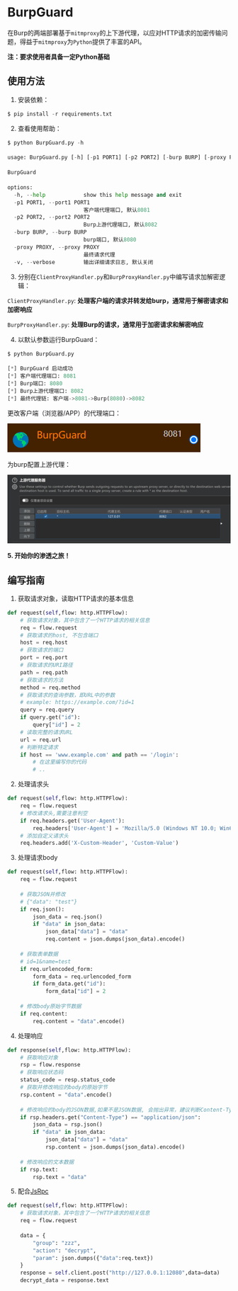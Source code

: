 # BurpGuard

在Burp的两端部署基于`mitmproxy`的上下游代理，以应对HTTP请求的加密传输问题，得益于`mitmproxy`为`Python`提供了丰富的API。

**注：要求使用者具备一定Python基础**

## 使用方法
1. 安装依赖：

```python
$ pip install -r requirements.txt
```

2. 查看使用帮助：

```python
$ python BurpGuard.py -h

usage: BurpGuard.py [-h] [-p1 PORT1] [-p2 PORT2] [-burp BURP] [-proxy PROXY] [-v]

BurpGuard

options:
  -h, --help            show this help message and exit
  -p1 PORT1, --port1 PORT1
                        客户端代理端口, 默认8081
  -p2 PORT2, --port2 PORT2
                        Burp上游代理端口, 默认8082
  -burp BURP, --burp BURP
                        burp端口, 默认8080
  -proxy PROXY, --proxy PROXY
                        最终请求代理
  -v, --verbose         输出详细请求日志, 默认关闭
```
3. 分别在`ClientProxyHandler.py`和`BurpProxyHandler.py`中编写请求加解密逻辑：

`ClientProxyHandler.py`: **处理客户端的请求并转发给burp，通常用于解密请求和加密响应**

`BurpProxyHandler.py`: **处理Burp的请求，通常用于加密请求和解密响应**

4. 以默认参数运行BurpGuard：
```python
$ python BurpGuard.py

[*] BurpGuard 启动成功
[*] 客户端代理端口: 8081
[*] Burp端口: 8080
[*] Burp上游代理端口: 8082
[*] 最终代理链: 客户端->8081->Burp(8080)->8082
```

更改客户端（浏览器/APP）的代理端口：

![alt text](./assets/1.png)

为burp配置上游代理：

![alt text](./assets/2.png)

**5. 开始你的渗透之旅！**

## 编写指南

1. 获取请求对象，读取HTTP请求的基本信息
```python
def request(self,flow: http.HTTPFlow):
    # 获取请求对象，其中包含了一个HTTP请求的相关信息
    req = flow.request
    # 获取请求的host, 不包含端口
    host = req.host
    # 获取请求的端口
    port = req.port
    # 获取请求的URI路径
    path = req.path
    # 获取请求的方法
    method = req.method
    # 获取请求的查询参数，即URL中的参数
    # example: https://example.com/?id=1
    query = req.query
    if query.get("id"):
        query["id"] = 2
    # 读取完整的请求URL
    url = req.url
    # 判断特定请求
    if host == 'www.example.com' and path == '/login':
        # 在这里编写你的代码
        # ..
```
2. 处理请求头
```python
def request(self,flow: http.HTTPFlow):
    req = flow.request
    # 修改请求头,需要注意判空
    if req.headers.get('User-Agent'): 
        req.headers['User-Agent'] = 'Mozilla/5.0 (Windows NT 10.0; Win64; x64) AppleWebKit/537.36 (KHTML, like Gecko) Chrome/80.0.3987.132 Safari/537.36'
    # 添加自定义请求头
    req.headers.add('X-Custom-Header', 'Custom-Value')
```

3. 处理请求body
```python
def request(self,flow: http.HTTPFlow):
    req = flow.request

    # 获取JSON并修改
    # {"data": "test"}
    if req.json():
        json_data = req.json()
        if "data" in json_data:
            json_data["data"] = "data"
            req.content = json.dumps(json_data).encode()
    
    # 获取表单数据
    # id=1&name=test
    if req.urlencoded_form:
        form_data = req.urlencoded_form
        if form_data.get("id"):
            form_data["id"] = 2
    
    # 修改body原始字节数据
    if req.content:
        req.content = "data".encode()
```
4. 处理响应
```python
def response(self,flow: http.HTTPFlow):
    # 获取响应对象
    rsp = flow.response
    # 获取响应状态码
    status_code = resp.status_code
    # 获取并修改响应的body的原始字节
    rsp.content = "data".encode()

    # 修改响应的body的JSON数据,如果不是JSON数据, 会抛出异常，建议判断Content-Type
    if rsp.headers.get("Content-Type") == "application/json":
        json_data = rsp.json()
        if "data" in json_data:
            json_data["data"] = "data"
            rsp.content = json.dumps(json_data).encode()
    
    # 修改响应的文本数据
    if rsp.text:
        rsp.text = "data"
```
5. 配合[JsRpc](https://github.com/jxhczhl/JsRpc)
```python
def request(self,flow: http.HTTPFlow):
    # 获取请求对象，其中包含了一个HTTP请求的相关信息
    req = flow.request
    
    data = {
        "group": "zzz",
        "action": "decrypt",
        "param": json.dumps({"data":req.text})
    }
    response = self.client.post("http://127.0.0.1:12080",data=data)
    decrypt_data = response.text
```

